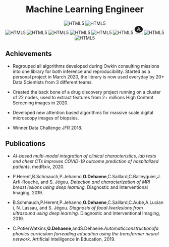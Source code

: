 <div align="center">

# Machine Learning Engineer

<img alt="HTML5" width="100px" height="50px" src="https://raw.githubusercontent.com/gilbarbara/logos/master/logos/linkedin.svg" />
<img alt="HTML5" width="100px" height="50px" src="https://raw.githubusercontent.com/StackExchange/Stacks-Icons/production/src/Icon/Logo.svg" />

<br />

<img alt="HTML5" width="26px" height="26px" src="https://raw.githubusercontent.com/gilbarbara/logos/master/logos/python.svg" />
<img alt="HTML5" width="26px" height="26px" src="https://raw.githubusercontent.com/gilbarbara/logos/master/logos/pytorch.svg" />
<img alt="HTML5" width="26px" height="26px" src="https://raw.githubusercontent.com/gilbarbara/logos/master/logos/tensorflow.svg" />
<img alt="HTML5" width="26px" height="26px" src="https://raw.githubusercontent.com/gilbarbara/logos/master/logos/aws.svg" />
<img alt="HTML5" width="26px" height="26px" src="https://raw.githubusercontent.com/gilbarbara/logos/master/logos/google-cloud.svg" />
<img alt="HTML5" width="26px" height="26px" src="https://raw.githubusercontent.com/gilbarbara/logos/master/logos/docker-icon.svg" />
<img alt="HTML5" width="26px" height="26px" src="https://raw.githubusercontent.com/gilbarbara/logos/master/logos/ansible.svg" />
<img alt="HTML5" width="26px" height="26px" src="https://raw.githubusercontent.com/gilbarbara/logos/master/logos/rust.svg" />
<img alt="HTML5" width="26px" height="26px" src="https://raw.githubusercontent.com/gilbarbara/logos/master/logos/git-icon.svg" />

</div>

## Achievements

- Regrouped all algorithms developed during Owkin consulting missions into one library 
for both inference and reproducibility. Started as a personal project in March 2020, 
the library is now used everyday by 20+ Data Scientists from 3 different teams.

- Created the back bone of a drug discovery project running on a cluster of 22 nodes, 
used to extract features from 2+ millions High Content Screening images in 2020.

- Developed new attention based algorithms for massive scale digital microscopy images 
of biopsies.

- Winner Data Challenge JFR 2018.

## Publications

- *AI-based multi-modal integration of clinical characteristics, lab tests and chest CTs 
improves COVID-19 outcome prediction of hospitalized patients*. medRxiv, 2020.

- P.Herent,B.Schmauch,P.Jehanno,**O.Dehaene**,C.Saillard,C.Balleyguier,J. Arfi-Rouche, 
and S. Jégou. *Detection and characterization of MRI breast lesions using deep learning.* 
Diagnostic and Interventional Imaging, 2019.

- B.Schmauch,P.Herent,P.Jehanno,**O.Dehaene**,C.Saillard,C.Aubé,A.Luciani, N. Lassau, 
and S. Jégou. *Diagnosis of focal liverlesions from ultrasound using deep learning.* 
Diagnostic and Interventional Imaging, 2019.

- C.PotierWatkins,**O.Dehaene**,andS.Dehaene.*Automaticconstructionofa phonics 
curriculum forreading education using the transformer neural network*. Artificial 
Intelligence in Education, 2019.

